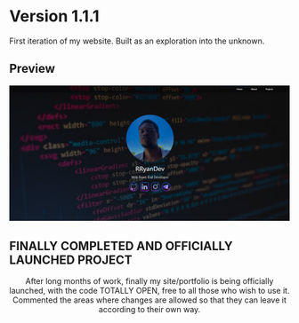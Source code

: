 # Version 1.1.1

First iteration of my website. Built as an exploration into the unknown.

## Preview

<p align="center">
  <img src="img/preview.png">
</p>

## FINALLY COMPLETED AND OFFICIALLY LAUNCHED PROJECT

  <p align="center"> After long months of work, finally my site/portfolio is being officially launched, with the code TOTALLY OPEN, free to all those who wish to use it. Commented the areas where changes are allowed so that they can leave it according to their own way.
  </p>
<!-- npx browser-sync start -sw -->
